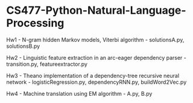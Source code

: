 # CS477-Python-Natural-Language-Processing

Hw1 - N-gram hidden Markov models, Viterbi algorithm - solutionsA.py, solutionsB.py

Hw2 - Linguistic feature extraction in an arc-eager dependency parser - transition.py, featureextractor.py

Hw3 - Theano implementation of a dependency-tree recursive neural network - logisticRegression.py, dependencyRNN.py, buildWord2Vec.py 

Hw4 - Machine translation using EM algorithm - A.py, B.py
